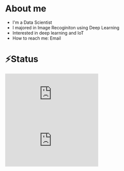 # About me
- I'm a Data Scientist
- I majored in Image Recoginiton using Deep Learning
- Interested in deep learning and IoT
- How to reach me: Email 

# ⚡Status

[![My Stats](https://github-stats-evirunurm.vercel.app/api/stats.js?username=asanomitakanori&color=white)](https://github.com/evirunurm/github-stats)
[![My languages](https://github-stats-evirunurm.vercel.app/api/languages.js?username=asanomitakanori&color=white&pie=false)](https://github.com/evirunurm/github-stats)

<!---
asanomitakanori/asanomitakanori is a ✨ special ✨ repository because its `README.md` (this file) appears on your GitHub profile.
You can click the Preview link to take a look at your changes.
--->
